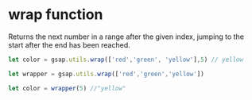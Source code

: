 # wrap function

Returns the next number in a range after the given index, jumping to the start after the end has been reached.

```typescript
let color = gsap.utils.wrap(['red','green', 'yellow'],5) // yellow 

let wrapper = gsap.utils.wrap(['red','green','yellow'])

let color = wrapper(5) //"yellow"
```